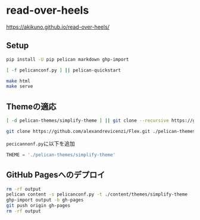 # read-over-heels


https://akikuno.github.io/read-over-heels/


## Setup
```bash
pip install -U pip pelican markdown ghp-import
```

```bash
[ -f pelicanconf.py ] || pelican-quickstart
```


```bash
make html
make serve
```

## Themeの適応

```bash
[ -d pelican-themes/simplify-theme ] || git clone --recursive https://github.com/vuquangtrong/simplify-theme ./pelican-themes/simplify-theme

git clone https://github.com/alexandrevicenzi/Flex.git ./pelican-themes/flex
```

`pecicannonf.py`に以下を追加

```python
THEME = './pelican-themes/simplify-theme'
```

## GitHub Pagesへのデプロイ

```bash
rm -rf output
pelican content -s pelicanconf.py -t ./content/themes/simplify-theme
ghp-import output -b gh-pages
git push origin gh-pages
rm -rf output
```
